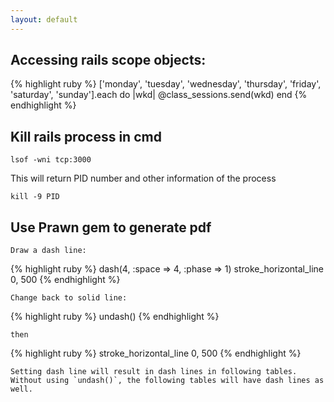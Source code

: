 ```yaml
---
layout: default
---
```



## Accessing rails scope objects:

{% highlight ruby %}
['monday', 'tuesday', 'wednesday', 'thursday', 'friday', 'saturday', 'sunday'].each do |wkd|
  @class_sessions.send(wkd)
end
{% endhighlight %}

## Kill rails process in cmd

```
lsof -wni tcp:3000
```

This will return PID number and other information of the process

```
kill -9 PID
```

## Use Prawn gem to generate pdf
	Draw a dash line:

{% highlight ruby %}
dash(4, :space => 4, :phase => 1)
stroke_horizontal_line 0, 500
{% endhighlight %}

  	Change back to solid line:

{% highlight ruby %}
undash()
{% endhighlight %}

  	then

{% highlight ruby %}
stroke_horizontal_line 0, 500
{% endhighlight %}

  	Setting dash line will result in dash lines in following tables. Without using `undash()`, the following tables will have dash lines as well.